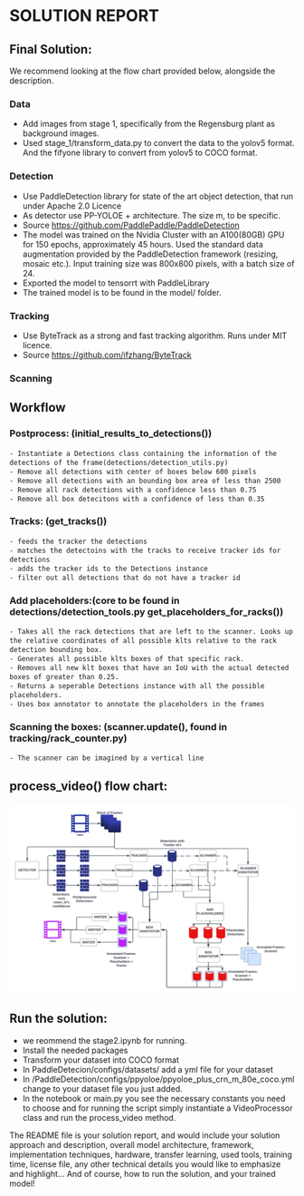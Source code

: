 

# SOLUTION REPORT 



## Final Solution:
We recommend looking at the flow chart provided below, alongside the description.
### Data
- Add images from stage 1, specifically from the Regensburg plant as background images.
- Used stage_1/transform_data.py to convert the data to the yolov5 format. And the fifyone library to convert from yolov5 to COCO format.
### Detection
 - Use PaddleDetection library for state of the art object detection, that run under Apache 2.0 Licence
 - As detector use PP-YOLOE + architecture. The size m, to be specific.
- Source <https://github.com/PaddlePaddle/PaddleDetection>
- The model was trained on the Nvidia Cluster with an A100(80GB) GPU for 150 epochs, approximately 45 hours. Used the standard data augmentation provided by the PaddleDetection framework (resizing, mosaic etc.). Input training size was 800x800 pixels, with a batch size of 24.
- Exported the model to tensorrt with PaddleLibrary 
- The trained model is to be found in the model/ folder.

### Tracking
- Use ByteTrack as a strong and fast tracking algorithm. Runs under MIT licence.
- Source <https://github.com/ifzhang/ByteTrack>

### Scanning



## Workflow
### Postprocess: (initial_results_to_detections())
    - Instantiate a Detections class containing the information of the detections of the frame(detections/detection_utils.py)
    - Remove all detections with center of boxes below 600 pixels
    - Remove all detections with an bounding box area of less than 2500
    - Remove all rack detections with a confidence less than 0.75 
    - Remove all box detecitons with a confidence of less than 0.35
### Tracks: (get_tracks())
    - feeds the tracker the detections
    - matches the detectoins with the tracks to receive tracker ids for detections
    - adds the tracker ids to the Detections instance
    - filter out all detections that do not have a tracker id



### Add placeholders:(core to be found in detections/detection_tools.py get_placeholders_for_racks())
    - Takes all the rack detections that are left to the scanner. Looks up the relative coordinates of all possible klts relative to the rack detection bounding box.
    - Generates all possible klts boxes of that specific rack. 
    - Removes all new klt boxes that have an IoU with the actual detected boxes of greater than 0.25. 
    - Returns a seperable Detections instance with all the possible placeholders.
    - Uses box annotator to annotate the placeholders in the frames

### Scanning the boxes: (scanner.update(), found in tracking/rack_counter.py)

    - The scanner can be imagined by a vertical line 
##  process_video() flow chart:
![Alt text](.utils/imgs/../../utils/imgs/flow_png.png)


## Run the solution:
- we reommend the stage2.ipynb for running. 
- Install the needed packages
- Transform your dataset into COCO format
- In PaddleDetecion/configs/datasets/ add a yml file for your dataset
- In /PaddleDetection/configs/ppyoloe/ppyoloe_plus_crn_m_80e_coco.yml change to your dataset file you just added.
- In the notebook or main.py you see the necessary constants you need to choose and for running the script simply instantiate a VideoProcessor class and run the process_video method.

The README file is your solution report, and would include your solution approach and description, overall model architecture, framework, implementation techniques, hardware, transfer learning, used tools, training time, license file, any other technical details you would like to emphasize and highlight... And of course, how to run the solution, and your trained model!
